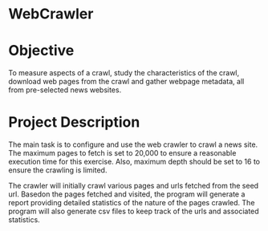 # WebCrawler

# Objective
To measure aspects of a crawl, study the characteristics of the crawl, download web pages from the crawl and gather webpage metadata, all from pre-selected news websites.

# Project Description
The main task is to configure and use the web crawler to crawl a news site.
The maximum pages to fetch is set to 20,000 to ensure a reasonable execution time for this exercise. 
Also, maximum depth should be set to 16 to ensure the crawling is limited.

The crawler will initially crawl various pages and urls fetched from the seed url. Basedon the pages fetched and visited, the program will generate a report providing detailed statistics of the nature of the pages crawled. 
The program will also generate csv files to keep track of the urls and associated statistics. 
